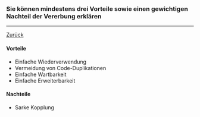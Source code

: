 ### Sie können mindestens drei Vorteile sowie einen gewichtigen Nachteil der Vererbung erklären

---

[Zurück](000oop.md)

#### Vorteile
* Einfache Wiederverwendung
* Vermeidung von Code-Duplikationen
* Einfache Wartbarkeit
* Einfache Erweiterbarkeit

#### Nachteile
* Sarke Kopplung 
